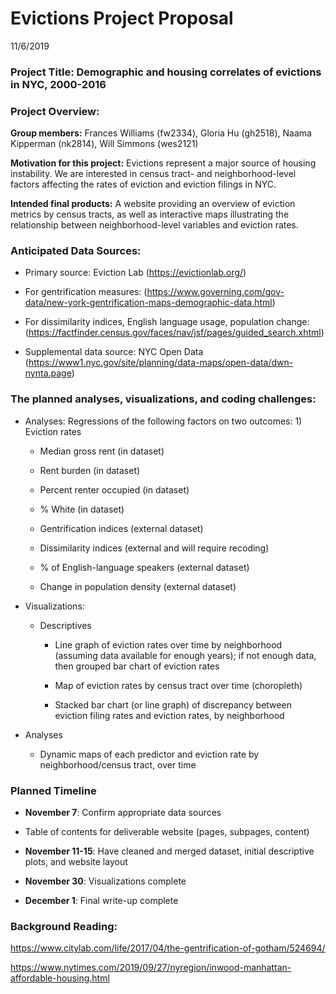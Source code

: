 Evictions Project Proposal
================
11/6/2019

### **Project Title:** Demographic and housing correlates of evictions in NYC, 2000-2016

### **Project Overview:**

**Group members:** Frances Williams (fw2334), Gloria Hu (gh2518), Naama
Kipperman (nk2814), Will Simmons (wes2121)

**Motivation for this project:** Evictions represent a major source of
housing instability. We are interested in census tract- and
neighborhood-level factors affecting the rates of eviction and eviction
filings in NYC.

**Intended final products:** A website providing an overview of eviction
metrics by census tracts, as well as interactive maps illustrating the
relationship between neighborhood-level variables and eviction rates.

### **Anticipated Data Sources:**

  - Primary source: Eviction Lab (<https://evictionlab.org/>)

  - For gentrification measures:
    (<https://www.governing.com/gov-data/new-york-gentrification-maps-demographic-data.html>)

  - For dissimilarity indices, English language usage, population
    change:
    (<https://factfinder.census.gov/faces/nav/jsf/pages/guided_search.xhtml>)

  - Supplemental data source: NYC Open Data
    (<https://www1.nyc.gov/site/planning/data-maps/open-data/dwn-nynta.page>)

### The planned analyses, visualizations, and coding challenges:

  - Analyses: Regressions of the following factors on two outcomes: 1)
    Eviction rates
    
      - Median gross rent (in dataset)
    
      - Rent burden (in dataset)
    
      - Percent renter occupied (in dataset)
    
      - % White (in dataset)
    
      - Gentrification indices (external dataset)
    
      - Dissimilarity indices (external and will require recoding)
    
      - % of English-language speakers (external dataset)
    
      - Change in population density (external dataset)

  - Visualizations:
    
      - Descriptives
        
          - Line graph of eviction rates over time by neighborhood
            (assuming data available for enough years); if not enough
            data, then grouped bar chart of eviction rates
        
          - Map of eviction rates by census tract over time (choropleth)
        
          - Stacked bar chart (or line graph) of discrepancy between
            eviction filing rates and eviction rates, by neighborhood

  - Analyses
    
      - Dynamic maps of each predictor and eviction rate by
        neighborhood/census tract, over time

### Planned Timeline

  - **November 7**: Confirm appropriate data sources

  - Table of contents for deliverable website (pages, subpages, content)

  - **November 11-15**: Have cleaned and merged dataset, initial
    descriptive plots, and website layout

  - **November 30**: Visualizations complete

  - **December 1**: Final write-up
complete

### Background Reading:

<https://www.citylab.com/life/2017/04/the-gentrification-of-gotham/524694/>

<https://www.nytimes.com/2019/09/27/nyregion/inwood-manhattan-affordable-housing.html>
